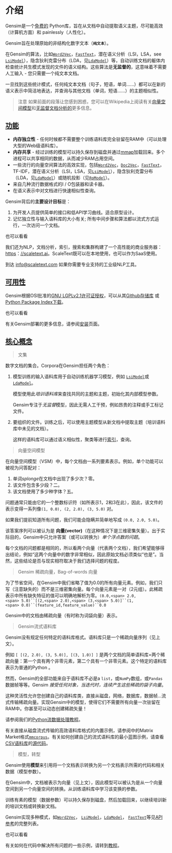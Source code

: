 # 介绍

Gensim是一个[免费的](https://radimrehurek.com/gensim/intro.html#availability) Python库，旨在从文档中自动提取语义主题，尽可能高效（计算机方面）和 painlessly（人性化）。

Gensim旨在处理原始的非结构化数字文本（**`纯文本`**）。

在Gensim的算法，比如[`Word2Vec`](https://radimrehurek.com/gensim/models/word2vec.html#gensim.models.word2vec.Word2Vec "gensim.models.word2vec.Word2Vec")，[`FastText`](https://radimrehurek.com/gensim/models/fasttext.html#gensim.models.fasttext.FastText "gensim.models.fasttext.FastText")，潜在语义分析（LSI，LSA，see [`LsiModel`](https://radimrehurek.com/gensim/models/lsimodel.html#gensim.models.lsimodel.LsiModel "gensim.models.lsimodel.LsiModel")），隐含狄利克雷分布（LDA，见[`LdaModel`](https://radimrehurek.com/gensim/models/ldamodel.html#gensim.models.ldamodel.LdaModel "gensim.models.ldamodel.LdaModel")）等，自动训练文档的躯体内检查统计共生模式发现的文件的语义结构。这些算法是**无监督的**，这意味着不需要人工输入 - 您只需要一个纯文本文档。

一旦找到这些统计模式，任何纯文本文档（句子，短语，单词......）都可以在新的语义表示中简洁地表达，并查询与其他文档（单词，短语......）的主题相似性。

> 注意
如果前面的段落让您感到困惑，您可以在Wikipedia上阅读有关[向量空间模型](https://en.wikipedia.org/wiki/Vector_space_model)和[无监督文档分析的](https://en.wikipedia.org/wiki/Latent_semantic_indexing)更多信息。

## [功能](https://radimrehurek.com/gensim/intro.html#features "永久链接到这个标题")

* **内存独立性** - 任何时候都不需要整个训练语料库完全驻留在RAM中（可以处理大型的Web级语料库）。
* **内存共享** - 经过训练的模型可以持久保存到磁盘并通过[mmap](https://en.wikipedia.org/wiki/Mmap)加载回来。多个进程可以共享相同的数据，从而减少RAM占用空间。
* 一些流行的向量空间算法的高效实现，包括[`Word2Vec`](https://radimrehurek.com/gensim/models/word2vec.html#gensim.models.word2vec.Word2Vec "gensim.models.word2vec.Word2Vec")，[`Doc2Vec`](https://radimrehurek.com/gensim/models/doc2vec.html#gensim.models.doc2vec.Doc2Vec "gensim.models.doc2vec.Doc2Vec")，[`FastText`](https://radimrehurek.com/gensim/models/fasttext.html#gensim.models.fasttext.FastText "gensim.models.fasttext.FastText")，TF-IDF，潜在语义分析（LSI，LSA，见[`LsiModel`](https://radimrehurek.com/gensim/models/lsimodel.html#gensim.models.lsimodel.LsiModel "gensim.models.lsimodel.LsiModel")），隐含狄利克雷分布（LDA，见[`LdaModel`](https://radimrehurek.com/gensim/models/ldamodel.html#gensim.models.ldamodel.LdaModel "gensim.models.ldamodel.LdaModel")）或随机投影（见[`RpModel`](https://radimrehurek.com/gensim/models/rpmodel.html#gensim.models.rpmodel.RpModel "gensim.models.rpmodel.RpModel")）。
* 来自几种流行数据格式的I / O包装器和读卡器。
* 在语义表示中对文档进行快速相似性查询。

Gensim背后的**主要设计目标**是：

1. 为开发人员提供简单的接口和低API学习曲线。适合原型设计。
2. 记忆独立性与输入语料库的大小有关; 所有中间步骤和算法都以流式方式运行，一次访问一个文档。

也可以看看

我们还为NLP，文档分析，索引，搜索和集群构建了一个高性能的商业服务器：[https](https://scaletext.ai/)：[//scaletext.ai](https://scaletext.ai/)。ScaleText既可以在本地使用，也可以作为SaaS使用。

到达 info@scaletext.com 如果你需要专业支持的工业级NLP工具。

## [可用性](https://radimrehurek.com/gensim/intro.html#availability "永久链接到这个标题")

Gensim根据OSI批准的[GNU LGPLv2.1许可证授权](https://www.gnu.org/licenses/old-licenses/lgpl-2.1.en.html)，可以从其[Github存储库](https://github.com/piskvorky/gensim/) 或[Python Package Index下载](https://pypi.python.org/pypi/gensim)。

也可以看看

有关Gensim部署的更多信息，请参阅[安装](https://radimrehurek.com/gensim/install.html)页面。

## [核心概念](https://radimrehurek.com/gensim/intro.html#core-concepts "永久链接到这个标题")

> 文集

数字文档的集合。Corpora在Gensim担任两个角色：

1. 模型训练的输入语料库用于自动训练机器学习模型，例如 [`LsiModel`](https://radimrehurek.com/gensim/models/lsimodel.html#gensim.models.lsimodel.LsiModel "gensim.models.lsimodel.LsiModel")或[`LdaModel`](https://radimrehurek.com/gensim/models/ldamodel.html#gensim.models.ldamodel.LdaModel "gensim.models.ldamodel.LdaModel")。

    模型使用此*培训语料库*来查找共同的主题和主题，初始化其内部模型参数。

    Gensim专注于*无监督*模型，因此无需人工干预，例如昂贵的注释或手工标记文件。

2. 要组织的文件。训练之后，可以使用主题模型从新文档中提取主题（培训语料库中未见的文档）。

    这样的语料库可以通过语义相似性，聚类等进行[索引](https://radimrehurek.com/gensim/tut3.html)，查询。

> 向量空间模型

在向量空间模型（VSM）中，每个文档由一系列要素表示。例如，单个功能可以被视为问答配对：

1. 单词*splonge*在文档中出现了多少次？零。
2. 该文件包含多少段？二。
3. 该文档使用了多少种字体？五。

问题通常只能由它的一个整数标识符（如所表示1，2和3在此），因此，该文件的表示变得一系列像`(1, 0.0), (2, 2.0), (3, 5.0)` 对。

如果我们提前知道所有问题，我们可能会隐瞒并简单地写成 `(0.0, 2.0, 5.0)`。

该答案序列可以被认为是 **向量(vector)**（在这种情况下是三维密集矢量）。出于实际目的，Gensim中只允许答案（或可以转换为）*单个浮点数的问题*。

每个文档的问题都是相同的，所以看两个向量（代表两个文档），我们希望能够得出结论，例如“这两个向量中的数字非常相似，因此原始文档必须类似“也是”。当然，这些结论是否与现实相符取决于我们选择问题的程度。

> Gensim 稀疏向量，Bag-of-words 向量

为了节省空间，在Gensim中我们省略了值为0.0的所有向量元素。例如，我们只写（注意缺失的）而不是三维密集向量。每个向量元素是一对（2元组）。此稀疏表示中所有缺失特征的值可以明确地解析为零。`(0.0,<span> 2.0,<span> 5.0)``[(2,<span> 2.0),<span> (3,<span> 5.0)]``(1,<span> 0.0)``(feature_id,feature_value)``0.0`

Gensim中的文档由稀疏向量（有时称为词袋向量）表示。

> Gensim流式语料库

Gensim没有规定任何特定的语料库格式。语料库只是一个稀疏向量序列（见上文）。

例如 `[ [(2, 2.0), (3, 5.0)], [(3, 1.0)] ]` 是两个文档的简单语料库=两个稀疏向量：第一个具有两个非零元素，第二个具有一个非零元素。这个特定的语料库表示为普通的Python 。

然而，Gensim的全部功能来自于语料库不必是a `list`，或`NumPy`数组，或`Pandas`数据帧等等。Gensim *接受任何对象，当迭代时，连续产生这些稀疏的袋子向量*。

这种灵活性允许您创建自己的语料库类，直接从磁盘，网络，数据库，数据帧...流式传输稀疏向量。实现Gensim中的模型，使得它们不需要所有向量一次驻留在RAM中。你甚至可以动态创建稀疏矢量！

请参阅我们的[Python流数据处理教程](https://rare-technologies.com/data-streaming-in-python-generators-iterators-iterables/)。

有关直接从磁盘流式传输的高效语料库格式的内置示例，请参阅中的Matrix Market格式[`mmcorpus`](https://radimrehurek.com/gensim/corpora/mmcorpus.html#module-gensim.corpora.mmcorpus "gensim.corpora.mmcorpus：矩阵市场格式的语料库")。有关如何创建自己的流式语料库的最小蓝图示例，请查看[CSV语料库](https://github.com/RaRe-Technologies/gensim/blob/develop/gensim/corpora/csvcorpus.py)的[源代码](https://github.com/RaRe-Technologies/gensim/blob/develop/gensim/corpora/csvcorpus.py)。

> 模型，转型

Gensim使用**模型**来引用将一个文档表示转换为另一个文档表示所需的代码和相关数据（模型参数）。

在Gensim中，文档被表示为向量（见上文），因此模型可以被认为是从一个向量空间到另一个向量空间的转换。从训练语料库中学习该变换的参数。

训练有素的模型（数据参数）可以持久保存到磁盘，然后加载回来，以继续培训新的培训文档或转换新文档。

Gensim实现多种模式，如[`Word2Vec`](https://radimrehurek.com/gensim/models/word2vec.html#gensim.models.word2vec.Word2Vec "gensim.models.word2vec.Word2Vec")， [`LsiModel`](https://radimrehurek.com/gensim/models/lsimodel.html#gensim.models.lsimodel.LsiModel "gensim.models.lsimodel.LsiModel")，[`LdaModel`](https://radimrehurek.com/gensim/models/ldamodel.html#gensim.models.ldamodel.LdaModel "gensim.models.ldamodel.LdaModel")， [`FastText`](https://radimrehurek.com/gensim/models/fasttext.html#gensim.models.fasttext.FastText "gensim.models.fasttext.FastText")等见[API参考](https://radimrehurek.com/gensim/apiref.html)的完整列表。

也可以看看

有关如何在代码中解决所有问题的一些示例，请转到[教程](https://radimrehurek.com/gensim/tutorial.html)。
